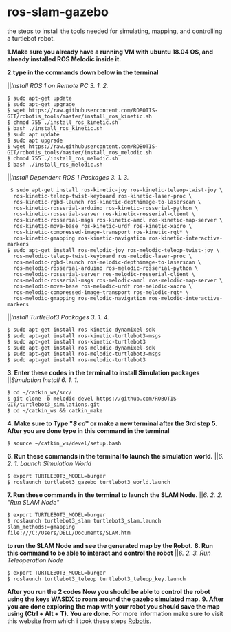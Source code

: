 # ros-slam-gazebo
the steps to install the tools needed for simulating, mapping, and controlling a turtlebot robot.

**1.Make sure you already have a running VM with ubuntu 18.04 OS, and already installed ROS Melodic inside it.**

**2.type in the commands down below in the terminal**

||_Install ROS 1 on Remote PC 3. 1. 2._
 ```
$ sudo apt-get update
$ sudo apt-get upgrade
$ wget https://raw.githubusercontent.com/ROBOTIS-GIT/robotis_tools/master/install_ros_kinetic.sh
$ chmod 755 ./install_ros_kinetic.sh 
$ bash ./install_ros_kinetic.sh
$ sudo apt update
$ sudo apt upgrade
$ wget https://raw.githubusercontent.com/ROBOTIS-GIT/robotis_tools/master/install_ros_melodic.sh
$ chmod 755 ./install_ros_melodic.sh 
$ bash ./install_ros_melodic.sh
 ```
||_Install Dependent ROS 1 Packages 3. 1. 3._
```
 $ sudo apt-get install ros-kinetic-joy ros-kinetic-teleop-twist-joy \
  ros-kinetic-teleop-twist-keyboard ros-kinetic-laser-proc \
  ros-kinetic-rgbd-launch ros-kinetic-depthimage-to-laserscan \
  ros-kinetic-rosserial-arduino ros-kinetic-rosserial-python \
  ros-kinetic-rosserial-server ros-kinetic-rosserial-client \
  ros-kinetic-rosserial-msgs ros-kinetic-amcl ros-kinetic-map-server \
  ros-kinetic-move-base ros-kinetic-urdf ros-kinetic-xacro \
  ros-kinetic-compressed-image-transport ros-kinetic-rqt* \
  ros-kinetic-gmapping ros-kinetic-navigation ros-kinetic-interactive-markers
$ sudo apt-get install ros-melodic-joy ros-melodic-teleop-twist-joy \
  ros-melodic-teleop-twist-keyboard ros-melodic-laser-proc \
  ros-melodic-rgbd-launch ros-melodic-depthimage-to-laserscan \
  ros-melodic-rosserial-arduino ros-melodic-rosserial-python \
  ros-melodic-rosserial-server ros-melodic-rosserial-client \
  ros-melodic-rosserial-msgs ros-melodic-amcl ros-melodic-map-server \
  ros-melodic-move-base ros-melodic-urdf ros-melodic-xacro \
  ros-melodic-compressed-image-transport ros-melodic-rqt* \
  ros-melodic-gmapping ros-melodic-navigation ros-melodic-interactive-markers
```
||_Install TurtleBot3 Packages 3. 1. 4._
```
$ sudo apt-get install ros-kinetic-dynamixel-sdk
$ sudo apt-get install ros-kinetic-turtlebot3-msgs
$ sudo apt-get install ros-kinetic-turtlebot3
$ sudo apt-get install ros-melodic-dynamixel-sdk
$ sudo apt-get install ros-melodic-turtlebot3-msgs
$ sudo apt-get install ros-melodic-turtlebot3
```
**3. Enter these codes in the terminal to install Simulation packages**
||_Simulation Install 6. 1. 1._
```
$ cd ~/catkin_ws/src/
$ git clone -b melodic-devel https://github.com/ROBOTIS-GIT/turtlebot3_simulations.git
$ cd ~/catkin_ws && catkin_make
```
 
**4. Make sure to Type "*$ cd*" or make a new terminal after the 3rd step**
**5. After you are done type in this command in the terminal**
```
$ source ~/catkin_ws/devel/setup.bash
```
**6. Run these commands in the terminal to launch the simulation world.**
||_6. 2. 1. Launch Simulation World_
```
$ export TURTLEBOT3_MODEL=burger
$ roslaunch turtlebot3_gazebo turtlebot3_world.launch
```
**7. Run these commands in the terminal to launch the SLAM Node.**
||_6. 2. 2. "Run SLAM Node"_
```
$ export TURTLEBOT3_MODEL=burger
$ roslaunch turtlebot3_slam turtlebot3_slam.launch slam_methods:=gmapping
file:///C:/Users/DELL/Documents/SLAM.htm
```
**to run the SLAM Node and see the generated map by the Robot.**
**8. Run this command to be able to interact and control the robot**
||_6. 2. 3. Run Teleoperation Node_
```
$ export TURTLEBOT3_MODEL=burger
$ roslaunch turtlebot3_teleop turtlebot3_teleop_key.launch
```
**After you run the 2 codes Now you should be able to control the robot using the keys WASDX to roam around the gazebo simulated map.**
**9. After you are done exploring the map with your robot you should save the map using (Ctrl + Alt + T).**
**You are done.**
For more information make sure to visit this website from which i took these steps [Robotis](https://emanual.robotis.com/docs/en/platform/turtlebot3/quick-start/).

